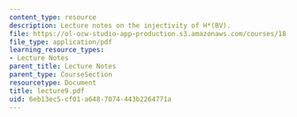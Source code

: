 ```yaml
---
content_type: resource
description: Lecture notes on the injectivity of H*(BV).
file: https://ol-ocw-studio-app-production.s3.amazonaws.com/courses/18-917-topics-in-algebraic-topology-the-sullivan-conjecture-fall-2007/6eb13ec5cf01a6487074443b2264771a_lecture9.pdf
file_type: application/pdf
learning_resource_types:
- Lecture Notes
parent_title: Lecture Notes
parent_type: CourseSection
resourcetype: Document
title: lecture9.pdf
uid: 6eb13ec5-cf01-a648-7074-443b2264771a
---
```

